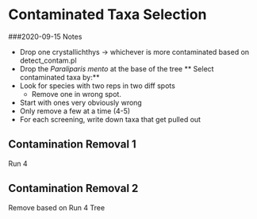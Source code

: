 # Contaminated Taxa Selection

###2020-09-15 Notes
* Drop one crystallichthys -> whichever is more contaminated based on detect_contam.pl
* Drop the *Paraliparis mento* at the base of the tree
** Select contaminated taxa by:**
* Look for species with two reps in two diff spots
	* Remove one in wrong spot.
* Start with ones very obviously wrong
* Only remove a few at a time (4-5)
* For each screening, write down taxa that get pulled out

## Contamination Removal 1
Run 4

## Contamination Removal 2
Remove based on Run 4 Tree
